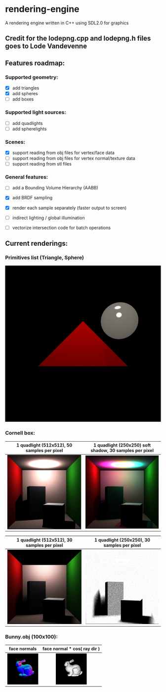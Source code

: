 # rendering-engine #
A rendering engine written in C++ using SDL2.0 for graphics

## Credit for the lodepng.cpp and lodepng.h files goes to Lode Vandevenne

## Features roadmap: ##

### Supported geometry: ###
- [x] add triangles
- [x] add spheres
- [ ] add boxes

### Supported light sources: ###
- [ ] add quadlights 
- [ ] add spherelights

### Scenes: ###
- [x] support reading from obj files for vertex/face data
- [ ] support reading from obj files for vertex normal/texture data
- [ ] support reading from stl files

### General features: ###
- [ ] add a Bounding Volume Hierarchy (AABB)
- [x] add BRDF sampling
- [x] render each sample separately (faster output to screen)
- [ ] indirect lighting / global illumination
- [ ] vectorize intersection code for batch operations


## Current renderings: ##

### Primitives list (Triangle, Sphere) ###
![img_primitives](https://github.com/Runtime-Learner/rendering-engine/blob/generalize_classes/output_images/primitives_list.png) 

### Cornell box: ###
| 1 quadlight (512x512), 50 samples per pixel | 1 quadlight (250x250) soft shadow, 30 samples per pixel |
:-------------------------:|:-------------------------:
| ![img_cornell_box_512x512](https://github.com/Runtime-Learner/rendering-engine/blob/generalize_classes/output_images/cornell-box-ptLight.png) | ![img_cornell_box_512x512, 3 lights](https://github.com/Runtime-Learner/rendering-engine/blob/generalize_classes/output_images/cornell-box-3-ptLights_18samples.png) |

| 1 quadlight (512x512), 30 samples per pixel  | 1 quadlight (250x250), 30 samples per pixel |
:-------------------------:|:-------------------------:
|![img_cornell_box_1 quadlight (512x512), 30 samples per pixel](https://github.com/Runtime-Learner/rendering-engine/blob/generalize_classes/output_images/cornell-box-1-quadlight_50samples.png)  | ![img_cornell_box_1 quadlight (250x250) soft shadow, 30 samples per pixel](https://github.com/Runtime-Learner/rendering-engine/blob/generalize_classes/output_images/cornell-box-1-quadlight-250x250_30samples.PNG)  |

### Bunny.obj (100x100): ###
| face normals | face normal * cos( ray dir ) |
:-------------------------:|:-------------------------:
| ![face normals](https://github.com/Runtime-Learner/rendering-engine/blob/generalize_classes/output_images/bunny_normal_100x100.png) | ![normal cos ray](https://github.com/Runtime-Learner/rendering-engine/blob/generalize_classes/output_images/bunny_normalRay_100x100.png) |

